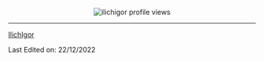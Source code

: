 <p align="center">
  <img src="https://komarev.com/ghpvc/?username=ilichigor" alt="ilichigor profile views"/>
</p>

  ------
[IlichIgor](https://github.com/IlichIgor)

Last Edited on: 22/12/2022
